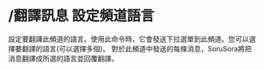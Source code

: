 # /翻譯訊息 設定頻道語言

設定要翻譯此頻道的語言。使用此命令時，它會發送下拉選單到此頻道。您可以選擇要翻譯的語言(可以選擇多個)。
對於此頻道中發送的每條消息，SoruSora將把消息翻譯成所選的語言並回覆翻譯。
